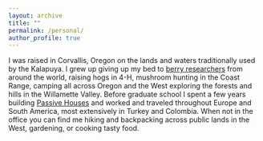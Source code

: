 ```yaml
---
layout: archive
title: ""
permalink: /personal/
author_profile: true
---
```


I was raised in Corvallis, Oregon on the lands and waters traditionally used by the Kalapuya. I grew up giving up my bed to [berry researchers](https://www.vacciniumcap.org/node/51) from around the world, raising hogs in 4-H, mushroom hunting in the Coast Range, camping all across Oregon and the West exploring the forests and hills in the Willamette Valley. Before graduate school I spent a few years building [Passive Houses](https://en.wikipedia.org/wiki/Passive_house) and worked and traveled throughout Europe and South America, most extensively in Turkey and Colombia. When not in the office you can find me hiking and backpacking across public lands in the West, gardening, or cooking tasty food.




<!--

ed
The paperwasdevelopedinGoletaandatUCSBwhicharelocatedonuncededIndigenousChumash
ancestral landsandwaters.PleaseconsiderfinanciallysupportingtheNorthernChumash’seffortstopreserve
their languageviatheiryttNorthernChumashNonprofitorfindoutwhoseancestrallandsandwatersyou
workandliveonat:https://native-land.ca/


**Teaching assistant**
**<font size="5">Graduate courses</font>**

**EDS241** Environmental Policy Evaluation (Master of Environmental Data Science, Bren School, 2022) 

**ESM204** Economics of Environmental Management (Master of Environmental Science & Management, Bren School, 2021)

**<font size="5">Undergraduate courses</font>**

**ES2** Introduction to Environmental Science (Environmental Studies, UCSB, 2021)

**ECON9** Principles of Economics (Department of Economics, UCSB, 2019)

**ECON10A** Intermediate Microeconomics (Department of Economics, UCSB, 2019)-->


